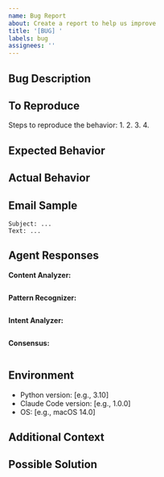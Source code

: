 ```yaml
---
name: Bug Report
about: Create a report to help us improve
title: '[BUG] '
labels: bug
assignees: ''
---
```


## Bug Description
<!-- A clear and concise description of what the bug is -->

## To Reproduce
Steps to reproduce the behavior:
1.
2.
3.
4.

## Expected Behavior
<!-- A clear and concise description of what you expected to happen -->

## Actual Behavior
<!-- What actually happened -->

## Email Sample
<!-- If applicable, provide the email text that caused the issue (sanitized) -->
```
Subject: ...
Text: ...
```

## Agent Responses
<!-- If applicable, paste agent responses -->

**Content Analyzer:**
```json
```

**Pattern Recognizer:**
```json
```

**Intent Analyzer:**
```json
```

**Consensus:**
```json
```

## Environment
- Python version: [e.g., 3.10]
- Claude Code version: [e.g., 1.0.0]
- OS: [e.g., macOS 14.0]

## Additional Context
<!-- Add any other context about the problem here -->

## Possible Solution
<!-- If you have suggestions on how to fix the bug -->
